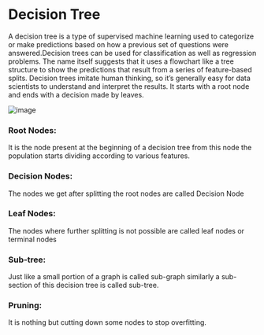 # Decision Tree

A decision tree is a type of supervised machine learning used to categorize or make predictions based on how a previous set of questions were answered.Decision trees can be used for classification as well as regression problems. The name itself suggests that it uses a flowchart like a tree structure to show the predictions that result from a series of feature-based splits.
Decision trees imitate human thinking, so it’s generally easy for data scientists to understand and interpret the results. It starts with a root node and ends with a decision made by leaves.

![image](https://user-images.githubusercontent.com/87564129/195990383-9dd7c9c0-86fa-4537-9737-8ab06e8cd633.png)

### Root Nodes: 
It is the node present at the beginning of a decision tree from this node the population starts dividing according to various features.

### Decision Nodes:
The nodes we get after splitting the root nodes are called Decision Node

### Leaf Nodes:
The nodes where further splitting is not possible are called leaf nodes or terminal nodes

### Sub-tree:
Just like a small portion of a graph is called sub-graph similarly a sub-section of this decision tree is called sub-tree.

### Pruning: 
It is nothing but cutting down some nodes to stop overfitting.
